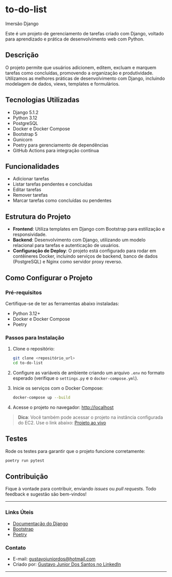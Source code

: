 # to-do-list
Imersão Django

Este é um projeto de gerenciamento de tarefas criado com Django, voltado para aprendizado e prática de desenvolvimento web com Python.

## Descrição
O projeto permite que usuários adicionem, editem, excluam e marquem tarefas como concluídas, promovendo a organização e produtividade. Utilizamos as melhores práticas de desenvolvimento com Django, incluindo modelagem de dados, views, templates e formulários.

## Tecnologias Utilizadas
- Django 5.1.2
- Python 3.12
- PostgreSQL
- Docker e Docker Compose
- Bootstrap 5
- Gunicorn
- Poetry para gerenciamento de dependências
- GitHub Actions para integração contínua

## Funcionalidades
- Adicionar tarefas
- Listar tarefas pendentes e concluídas
- Editar tarefas
- Remover tarefas
- Marcar tarefas como concluídas ou pendentes

## Estrutura do Projeto
- **Frontend**: Utiliza templates em Django com Bootstrap para estilização e responsividade.
- **Backend**: Desenvolvimento com Django, utilizando um modelo relacional para tarefas e autenticação de usuários.
- **Configuração de Deploy**: O projeto está configurado para rodar em contêineres Docker, incluindo serviços de backend, banco de dados (PostgreSQL) e Nginx como servidor proxy reverso.

## Como Configurar o Projeto
### Pré-requisitos
Certifique-se de ter as ferramentas abaixo instaladas:
- Python 3.12+
- Docker e Docker Compose
- Poetry

### Passos para Instalação
1. Clone o repositório:
   ```bash
   git clone <repositório_url>
   cd to-do-list
   ```

2. Configure as variáveis de ambiente criando um arquivo `.env` no formato esperado (verifique o `settings.py` e o `docker-compose.yml`).

3. Inicie os serviços com o Docker Compose:
   ```bash
   docker-compose up --build
   ```

4. Acesse o projeto no navegador:
   [http://localhost](http://localhost)

> **Dica**: Você também pode acessar o projeto na instância configurada do EC2. Use o link abaixo:
   [Projeto ao vivo](http://ec2-3-86-142-4.compute-1.amazonaws.com)

## Testes
Rode os testes para garantir que o projeto funcione corretamente:
```bash
poetry run pytest
```

## Contribuição
Fique à vontade para contribuir, enviando *issues* ou *pull requests*. Todo feedback e sugestão são bem-vindos!

---

### Links Úteis
- [Documentação do Django](https://docs.djangoproject.com/)
- [Bootstrap](https://getbootstrap.com/)
- [Poetry](https://python-poetry.org/)

### Contato
- E-mail: [gustavojuniordos@hotmail.com](mailto:gustavojuniordos@hotmail.com)
- Criado por: [Gustavo Junior Dos Santos no LinkedIn](https://www.linkedin.com/in/gustavo-junior-dos-santos/)

---